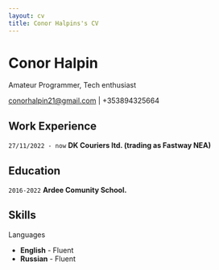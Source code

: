 ```yaml
---
layout: cv
title: Conor Halpins's CV
---
```

# Conor Halpin
Amateur Programmer, Tech enthusiast

<div id="webaddress">
<a href="conorhalpin21@gmail.com">conorhalpin21@gmail.com</a>
| <a>+353894325664</a>
</div>


## Work Experience
`27/11/2022 - now`
__DK Couriers ltd. (trading as Fastway NEA)__

## Education

`2016-2022`
__Ardee Comunity School.__


## Skills
Languages 
* __English__ - Fluent  
* __Russian__ - Fluent
          

<!-- ### Footer

Last updated: May 2013 -->


